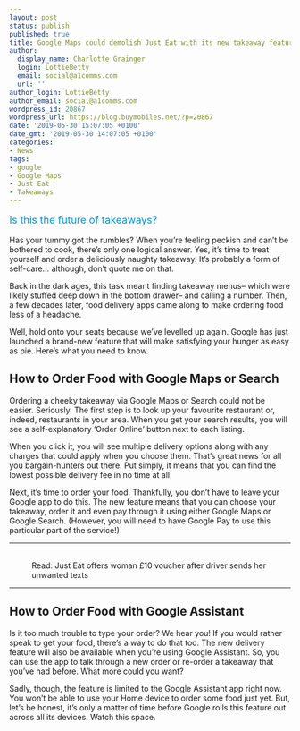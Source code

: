 ```yaml
---
layout: post
status: publish
published: true
title: Google Maps could demolish Just Eat with its new takeaway feature
author:
  display_name: Charlotte Grainger
  login: LottieBetty
  email: social@a1comms.com
  url: ''
author_login: LottieBetty
author_email: social@a1comms.com
wordpress_id: 20867
wordpress_url: https://blog.buymobiles.net/?p=20867
date: '2019-05-30 15:07:05 +0100'
date_gmt: '2019-05-30 14:07:05 +0100'
categories:
- News
tags:
- google
- Google Maps
- Just Eat
- Takeaways
---
```

<p><!-- wp:paragraph --></p>
<p><span class="postStandFirst" style="color: #0896d5; line-height: 26px; font-size: 18px;">Is this the future of takeaways?</span></p>
<p><!-- /wp:paragraph --></p>
<p><!-- wp:paragraph --></p>
<p>Has your tummy got the rumbles? When you&rsquo;re feeling peckish and can&rsquo;t be bothered to cook, there&rsquo;s only one logical answer. Yes, it&rsquo;s time to treat yourself and order a deliciously naughty takeaway. It&rsquo;s probably a form of self-care&hellip; although, don&rsquo;t quote me on that.</p>
<p><!-- /wp:paragraph --></p>
<p><!-- wp:paragraph --></p>
<p>Back in the dark ages, this task meant finding takeaway menus&ndash; which were likely stuffed deep down in the bottom drawer&ndash; and calling a number. Then, a few decades later, food delivery apps came along to make ordering food less of a headache.</p>
<p><!-- /wp:paragraph --></p>
<p><!-- wp:paragraph --></p>
<p>Well, hold onto your seats because we&rsquo;ve levelled up again. Google has just launched a brand-new feature that will make satisfying your hunger as easy as pie. Here&rsquo;s what you need to know.</p>
<p><!-- /wp:paragraph --></p>
<p><!-- wp:heading --></p>
<h2>How to Order Food with Google Maps or Search</h2>
<p><!-- /wp:heading --></p>
<p><!-- wp:paragraph --></p>
<p>Ordering a cheeky takeaway via Google Maps or Search could not be easier. Seriously. The first step is to look up your favourite restaurant or, indeed, restaurants in your area. When you get your search results, you will see a self-explanatory &lsquo;Order Online&rsquo; button next to each listing.</p>
<p><!-- /wp:paragraph --></p>
<p><!-- wp:paragraph --></p>
<p>When you click it, you will see multiple delivery options along with any charges that could apply when you choose them. That&rsquo;s great news for all you bargain-hunters out there. Put simply, it means that you can find the lowest possible delivery fee in no time at all.</p>
<p><!-- /wp:paragraph --></p>
<p><!-- wp:paragraph --></p>
<p>Next, it&rsquo;s time to order your food. Thankfully, you don&rsquo;t have to leave your Google app to do this. The new feature means that you can choose your takeaway, order it and even pay through it using either Google Maps or Google Search. (However, you will need to have Google Pay to use this particular part of the service!)</p>
<p><!-- /wp:paragraph --></p>
<p><!-- wp:separator --></p>
<hr class="wp-block-separator"/>
<!-- /wp:separator --></p>
<p><!-- wp:image {"id":16427,"linkDestination":"custom"} --></p>
<figure class="wp-block-image"><a href="https://blog.buymobiles.net/news/just-eat-offers-woman-10-voucher-after-driver-sends-her-unwanted-texts" target="_blank" rel="noreferrer noopener"><img src="https://storage.googleapis.com/a1comms-blog-buymobiles/1/just-eat-offers-woman-10-voucher.jpg" alt="" class="wp-image-16427"/></a><br />
<figcaption> <br>Read: Just Eat offers woman &pound;10 voucher after driver sends her unwanted texts<br></figcaption>
</figure>
<p><!-- /wp:image --></p>
<p><!-- wp:separator --></p>
<hr class="wp-block-separator"/>
<!-- /wp:separator --></p>
<p><!-- wp:heading --></p>
<h2>How to Order Food with Google Assistant</h2>
<p><!-- /wp:heading --></p>
<p><!-- wp:paragraph --></p>
<p>Is it too much trouble to type your order? We hear you! If you would rather speak to get your food, there&rsquo;s a way to do that too. The new delivery feature will also be available when you&rsquo;re using Google Assistant. So, you can use the app to talk through a new order or re-order a takeaway that you&rsquo;ve had before. What more could you want?</p>
<p><!-- /wp:paragraph --></p>
<p><!-- wp:paragraph --></p>
<p>Sadly, though, the feature is limited to the Google Assistant app right now. You won&rsquo;t be able to use your Home device to order some food just yet. But, let&rsquo;s be honest, it&rsquo;s only a matter of time before Google rolls this feature out across all its devices. Watch this space.</p>
<p><!-- /wp:paragraph --></p>
